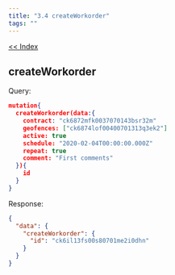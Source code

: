 ```yaml
---
title: "3.4 createWorkorder"
tags: ""
---
```

[&lt;&lt; Index](index.html "Go to index")

## createWorkorder

Query:

```json
mutation{
  createWorkorder(data:{
    contract: "ck6872mfk0037070143bsr32m"
    geofences: ["ck6874lof00400701313q3ek2"]
    active: true
    schedule: "2020-02-04T00:00:00.000Z"
    repeat: true
    comment: "First comments"
  }){
    id
  }
}
```

Response:

```json
{
  "data": {
    "createWorkorder": {
      "id": "ck6il13fs00s80701me2i0dhn"
    }
  }
}
```
